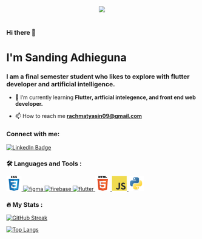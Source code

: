 <div id="header" align="center">
  <img src="https://media.giphy.com/media/xFkgeu7dhfgqqxJqmj/giphy.gif" width="100"/>
</div>

<img src="https://komarev.com/ghpvc/?username=sanding28&style=flat-square&color=red" alt=""/>

### Hi there 👋
<h1 > I'm Sanding Adhieguna</h1>
<h3>I am a final semester student who likes to explore with flutter developer and artificial intelligence.</h3>

- 🌱 I’m currently learning **Flutter, artficial intelegence, and front end web developer.**

- 📫 How to reach me **rachmatyasin09@gmail.com**

<h3 align="left">Connect with me:</h3>
<div id="badges">
  <a href="https://www.linkedin.com/in/sandingadhi/">
    <img src="https://img.shields.io/badge/LinkedIn-blue?style=for-the-badge&logo=linkedin&logoColor=white" alt="LinkedIn Badge"/>
  </a>
</div>

### :hammer_and_wrench: Languages and Tools :
<p align="left"> <a href="https://www.w3schools.com/css/" target="_blank" rel="noreferrer"> <img src="https://raw.githubusercontent.com/devicons/devicon/master/icons/css3/css3-original-wordmark.svg" alt="css3" width="40" height="40"/> </a> <a href="https://www.figma.com/" target="_blank" rel="noreferrer"> <img src="https://www.vectorlogo.zone/logos/figma/figma-icon.svg" alt="figma" width="40" height="40"/> </a> <a href="https://firebase.google.com/" target="_blank" rel="noreferrer"> <img src="https://www.vectorlogo.zone/logos/firebase/firebase-icon.svg" alt="firebase" width="40" height="40"/> </a> <a href="https://flutter.dev" target="_blank" rel="noreferrer"> <img src="https://www.vectorlogo.zone/logos/flutterio/flutterio-icon.svg" alt="flutter" width="40" height="40"/> </a> <a href="https://www.w3.org/html/" target="_blank" rel="noreferrer"> <img src="https://raw.githubusercontent.com/devicons/devicon/master/icons/html5/html5-original-wordmark.svg" alt="html5" width="40" height="40"/> </a> <a href="https://developer.mozilla.org/en-US/docs/Web/JavaScript" target="_blank" rel="noreferrer"> <img src="https://raw.githubusercontent.com/devicons/devicon/master/icons/javascript/javascript-original.svg" alt="javascript" width="40" height="40"/> </a> <a href="https://www.python.org" target="_blank" rel="noreferrer"> <img src="https://raw.githubusercontent.com/devicons/devicon/master/icons/python/python-original.svg" alt="python" width="40" height="40"/> </a> </p>

### :fire: My Stats :

<!-- <p><img align="center" src="https://github-readme-stats.vercel.app/api/top-langs?username=sanding28&show_icons=true&locale=en&layout=compact" alt="sanding28" /></p> -->

[![GitHub Streak](http://github-readme-streak-stats.herokuapp.com?user=sanding28&theme=merko&hide_border=true&date_format=M%20j%5B%2C%20Y%5D)](https://git.io/streak-stats)

[![Top Langs](https://github-readme-stats.vercel.app/api/top-langs/?username=sanding28&layout=compact&theme=vision-friendly-dark)](https://github.com/anuraghazra/github-readme-stats)
